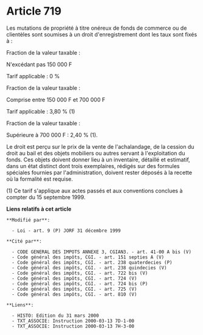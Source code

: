 # Article 719

Les mutations de propriété à titre onéreux de fonds de commerce ou de clientèles sont soumises à un droit d'enregistrement
dont les taux sont fixés à :

Fraction de la valeur taxable :

N'excédant pas 150 000 F

Tarif applicable : 0 %

Fraction de la valeur taxable :

Comprise entre 150 000 F et 700 000 F

Tarif applicable : 3,80 % (1)

Fraction de la valeur taxable :

Supérieure à 700 000 F : 2,40 % (1).

Le droit est perçu sur le prix de la vente de l'achalandage, de la cession du droit au bail et des objets mobiliers ou autres
servant à l'exploitation du fonds. Ces objets doivent donner lieu à un inventaire, détaillé et estimatif, dans un état
distinct dont trois exemplaires, rédigés sur des formules spéciales fournies par l'administration, doivent rester déposés à
la recette où la formalité est requise.

(1) Ce tarif s'applique aux actes passés et aux conventions conclues à compter du 15 septembre 1999.

**Liens relatifs à cet article**

	**Modifié par**:

	  - Loi - art. 9 (P) JORF 31 décembre 1999

	**Cité par**:

	  - CODE GENERAL DES IMPOTS ANNEXE 3, CGIAN3. - art. 41-00 A bis (V)
	  - Code général des impôts, CGI. - art. 151 septies A (V)
	  - Code général des impôts, CGI. - art. 238 quaterdecies (P)
	  - Code général des impôts, CGI. - art. 238 quindecies (V)
	  - Code général des impôts, CGI. - art. 722 bis (V)
	  - Code général des impôts, CGI. - art. 724 (V)
	  - Code général des impôts, CGI. - art. 724 bis (P)
	  - Code général des impôts, CGI. - art. 725 (V)
	  - Code général des impôts, CGI. - art. 810 (V)

	**Liens**:

	  - HISTO: Edition du 31 mars 2000
	  - TXT_ASSOCIE: Instruction 2000-03-13 7D-1-00
	  - TXT_ASSOCIE: Instruction 2000-03-13 7H-3-00

